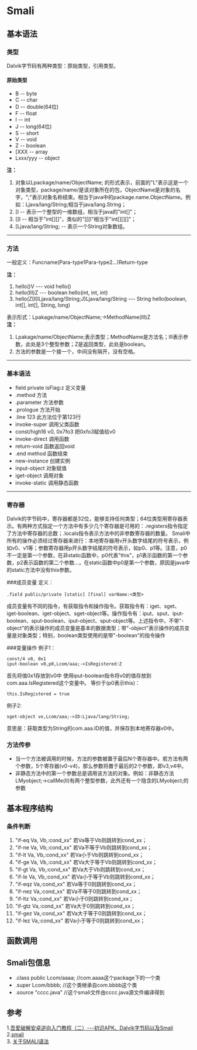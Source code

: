 # Smali

## 基本语法
### 类型
Dalvik字节码有两种类型：原始类型，引用类型。
#### 原始类型
* B -- byte
* C -- char
* D -- double(64位)
* F -- float
* I -- int
* J -- long(64位)
* S -- short
* V -- void
* Z -- boolean
* [XXX -- array
* Lxxx/yyy -- object

**注：**
1. 对象以Lpackage/name/ObjectName; 的形式表示，前面的"L"表示这是一个对象类型，package/name/是该对象所在的包，ObjectName是对象的名字，";"表示对象名称结束。相当于java中的package.name.ObjectName。例如：Ljava/lang/String;相当于java/lang.String；  
2. [I -- 表示一个整型的一维数组，相当于java的"int[]"；  
3. [[I -- 相当于"int[][]"，类似的"[[[I"相当于"int[][][]"；  
4. [Ljava/lang/String; -- 表示一个String对象数组。

 
***

### 方法
一般定义：Funcname(Para-type1Para-type2...)Return-type  

**注：**  
1. hello()V  --- void hello()  
2. hello(III)Z --- boolean hello(int, int, int)  
3. hello(Z[I[ILjava/lang/String;J)Ljava/lang/String --- String hello(boolean, int[], int[], String, long)

表示形式：Lpakage/name/ObjectName;->MethodName(III)Z  
**注：**
1. Lpakage/name/ObjectName;表示类型；MethodName是方法名；III表示参数，此处是3个整型参数；Z是返回类型，此处是boolean。  
2. 方法的参数是一个接一个，中间没有隔开，没有空格。  

***

### 基本语法
* field private isFlag:z  定义变量
* .method 方法
* .parameter 方法参数
* .prologue 方法开始
* .line 123  此方法位于第123行
* invoke-super 调用父类函数
* const/high16 v0, 0x7fo3  把0xfo3赋值给v0
* invoke-direct 调用函数
* return-void 函数返回void
* .end method 函数结束
* new-instance 创建实例
* input-object  对象赋值
* iget-object 调用对象
* invoke-static 调用静态函数

****

### 寄存器
Dalvik的字节码中，寄存器都是32位，能够支持任何类型；64位类型用寄存器表示。有两种方式指定一个方法中有多少几个寄存器是可用的：.registers指令指定了方法中寄存器的总数；.locals指令表示方法中的非参数寄存器的数量。
Smali中所有的操作必须经过寄存器来进行：本地寄存器用v开头数字结尾的符号表示，例如v0、v1等；参数寄存器用p开头数字结尾的符号表示，如p0、p1等。注意，p0不一定是第一个参数，在非static函数中，p0代表"this"，p1表示函数的第一个参数，p2表示函数的第二个参数...，在static函数中p0是第一个参数，原因是java中的static方法中没有this参数。

###成员变量
定义：
```
.field public/private [static] [final] varName:<类型>
```
成员变量有不同的指令，有获取指令和操作指令。获取指令有：iget、sget、iget-boolean、iget-object、sget-object等。操作指令有：iput、sput、iput-boolean、sput-boolean、iput-object、sput-object等。上述指令中，不带"-object"的表示操作的成员变量是基本的数据类型；带"-object"表示操作的成员变量是对象类型；特别，boolean类型使用的是带"-boolean"的指令操作

###变量操作
例子1：
```
const/4 v0, 0x1
iput-boolean v0,p0,Lcom/aaa;->IsRegistered:Z
```
首先将值0x1存放到v0中
使用iput-boolean指令将v0的值存放到com.aaa.IsRegistered这个变量中。
等价于(p0表示this)：
```
this.IsRegistered = true
```

例子2:  
```
sget-object vo,Lcom/aaa;->ID:Ljava/lang/String;
```  
意思是：获取类型为String的com.aaa.ID的值，并保存到本地寄存器v0中。


### 方法传参
* 当一个方法被调用的时候，方法的参数被置于最后N个寄存器中。若方法有两个参数，5个寄存器(v0-v4)，那么参数将置于最后的2个参数，即v3,v4中。  
* 非静态方法中的第一个参数总是调用该方法的对象。例如：非静态方法LMyobject;->callMe(II)有两个整型参数，此外还有一个隐含的LMyobject;的参数

## 基本程序结构
### 条件判断

1. "if-eq Va, Vb,:cond_xx"   若Va等于Vb则跳转到cond_xx；
2. "if-ne Va, Vb,:cond_xx"   若Va不等于Vb则跳转到cond_xx；
3. "if-lt Va, Vb,:cond_xx"   若Va小于Vb则跳转到cond_xx；
4. "if-ge Va, Vb,:cond_xx"   若Va大于等于Vb则跳转到cond_xx；
5. "if-gt Va, Vb,:cond_xx"   若Va大于Vb则跳转到cond_xx；
6. "if-le Va, Vb,:cond_xx"   若Va小于等于Vb则跳转到cond_xx；
7. "if-eqz Va,:cond_xx"   若Va等于0则跳转到cond_xx；
8. "if-nez Va,:cond_xx"   若Va不等于0则跳转到cond_xx；
9. "if-ltz Va,:cond_xx"   若Va小于0则跳转到cond_xx；
10. "if-gtz Va,:cond_xx"   若Va大于0则跳转到cond_xx；
11. "if-gez Va,:cond_xx"   若Va大于等于0则跳转到cond_xx；
12. "if-lez Va,:cond_xx"   若Va小于等于0则跳转到cond_xx；

## 函数调用

## Smali包信息
* .class public Lcom/aaaa;    //com.aaaa这个package下的一个类  
* .super Lcom/bbbb;   //这个类继承自com.bbbb这个类
* .source "cccc.java"  //这个smali文件由cccc.java源文件编译得到




## 参考
1.[吾爱破解安卓逆向入门教程（二）---初识APK、Dalvik字节码以及Smali](http://www.52pojie.cn/forum.php?mod=viewthread&tid=395689)  
2.[smali](https://github.com/JesusFreke/smali)  
3. [关于SMALI语法](http://bbs.pediy.com/thread-151769.htm)